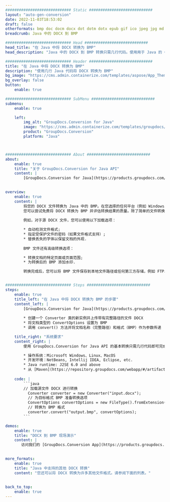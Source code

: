 ```yaml
---
############################# Static ############################
layout: "auto-gen-conversion"
date: 2022-11-03T18:53:02
draft: false
otherformats: bmp doc docm docx dot dotm dotx epub gif ico jpeg jpg md odt ott pdf png psd rtf tex tif tiff txt xps
breadcrumb: Java 中的 DOCX 到 BMP

############################# Head ############################
head_title: "在 Java 中将 DOCX 转换为 BMP"
head_description: "Java 中的 DOCX 到 BMP 转换只需几行代码。使用用于 Java 的 GroupDocs 文档转换 API 转换 160 多种文件格式"

############################# Header ############################
title: "在 Java 中将 DOCX 转换为 BMP"
description: "使用几行 Java 代码将 DOCX 转换为 BMP"
bg_image: "https://cms.admin.containerize.com/templates/aspose/App_Themes/V3/images/bg/header1.png"
bg_overlay: false
button:
    enable: true

############################# SubMenu ############################
submenu:
    enable: true

    left:
        img_alt: "GroupDocs.Conversion for Java"
        image: "https://cms.admin.containerize.com/templates/groupdocs/images/product-logos/90x90-noborder/groupdocs-conversion-java.png"
        product: "GroupDocs.Conversion"
        platform: "Java"



############################# About ############################
about:
    enable: true
    title: "关于 GroupDocs.Conversion for Java API"
    content: |
        [GroupDocs.Conversion for Java](https://products.groupdocs.com/conversion/java/) 是一种高级文件格式转换 API，用于在 Microsoft Office、OpenDocument、PDF、HTML、电子邮件、CAD 等流行图像和文档格式之间进行转换。只需几行代码即可完成更多工作。本机 API 会自动检测原始文档的格式，并提供许多选项来自定义转换后的文档。除了从文档中提取信息的功能外，它还默认支持将转换结果缓存到本地磁盘。但是，任何类型的缓存存储都可以通过实施适当的接口来支持 - Amazon S3、Dropbox、Google Drive、Windows Azure、Reddis 或任何其他接口。
    

overview:
    enable: true
    content: |
        将您的 DOCX 文件转换为 Java 中的 BMP。在您选择的任何平台（例如 Windows、Linux、macOS）上，只需几行 Java 代码。
        您可以尝试免费将 DOCX 转换为 BMP 并评估转换结果的质量。除了简单的文件转换脚本外，您还可以尝试更复杂的选项来加载 DOCX 源文件并存储 BMP 输出。 
        
        例如，对于源 DOCX 文件，您可以使用以下加载选项：

        * 自动检测文件格式;
        * 指定受保护文件的密码（如果文件格式支持）;
        * 替换丢失的字体以保留文档的外观.
        
        BMP 文件还有高级转换选项：

        * 转换文档的特定页面或页面范围;
        * 为转换后的 BMP 添加水印.

        转换完成后，您可以将 BMP 文件保存到本地文件路径或任何第三方存储，例如 FTP、Amazon S3、Google Drive、Dropbox 等。请注意 - 转换 DOCX到 BMP，您不需要安装任何额外的软件，例如 MS Office、Open Office、Adobe Acrobat Reader 等。


############################# Steps ############################
steps:
    enable: true
    title_left: "在 Java 中将 DOCX 转换为 BMP 的步骤"
    content_left: |
        [GroupDocs.Conversion for Java](https://products.groupdocs.com/conversion/java/) 允许开发人员使用几行代码轻松地将 DOCX 文件转换为 BMP。
        
        * 创建一个 Converter 类的新实例并上传带有完整路径的文件 DOCX
        * 将文档类型的 ConvertOptions 设置为 BMP
        * 调用 convert() 方法并将文档名称（完整路径）和格式（BMP）作为参数传递

    title_right: "系统要求"
    content_right: |
        使用 GroupDocs.Conversion for Java API 的基本转换只需几行代码即可完成。所有主要平台和操作系统都支持我们的 API。在执行以下代码之前，请确保您的系统上安装了以下先决条件。

        * 操作系统：Microsoft Windows、Linux、MacOS
        * 开发环境：NetBeans, Intellij IDEA, Eclipse, etc.
        * Java runtime: J2SE 6.0 and above
        * 从 [Maven](https://repository.groupdocs.com/webapp/#/artifacts/browse/tree/General/repo/com/groupdocs/groupdocs-conversion) 获取最新的 GroupDocs.Conversion for Java
         
    code: |
        ```java    
        // 加载源文件 DOCX 进行转换
          Converter converter = new Converter("input.docx");
          // 为目标格式 BMP 准备转换选项
          ConvertOptions convertOptions = new FileType().fromExtension("bmp").getConvertOptions();
          // 转换为 BMP 格式
          converter.convert("output.bmp", convertOptions);
        ```

demos:
    enable: true
    title: "DOCX 到 BMP 现场演示"
    content: |
       访问我们的 [GroupDocs.Conversion App](https://products.groupdocs.app/conversion/family) 网站并立即尝试 DOCX 到 BMP 转换。免费演示具有以下好处
          

more_formats:
    enable: true
    title: "Java 中支持的其他 DOCX 转换"
    content: "您还可以将 DOCX 转换为许多其他文件格式。请参阅下面的列表。"
       
       
back_to_top:
    enable: true
---
```

